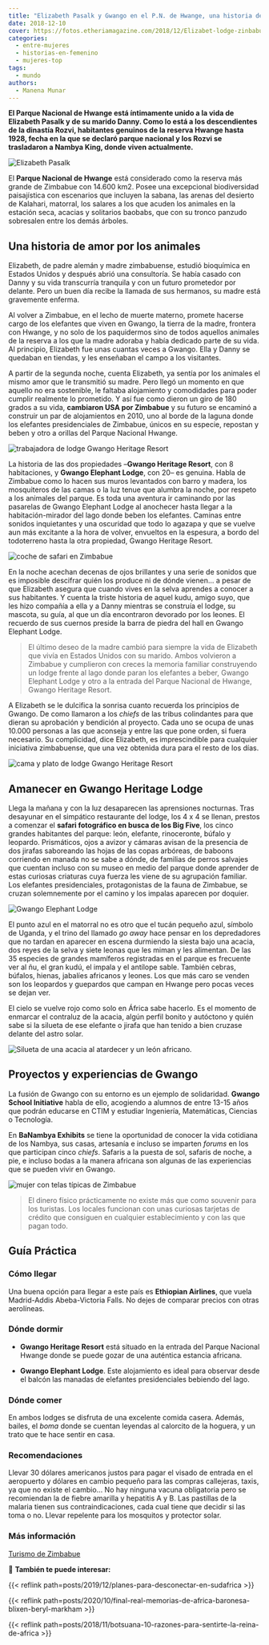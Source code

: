 ```yaml
---
title: "Elizabeth Pasalk y Gwango en el P.N. de Hwange, una historia de Zimbabue"
date: 2018-12-10
cover: https://fotos.etheriamagazine.com/2018/12/Elizabet-lodge-zinbabue-mujer-etheria.jpg
categories: 
  - entre-mujeres
  - historias-en-femenino
  - mujeres-top
tags: 
  - mundo
authors: 
  - Manena Munar
---
```


**El Parque Nacional de Hwange está íntimamente unido a la vida de Elizabeth Pasalk y de 
su marido Danny. Como lo está a los descendientes de la dinastía Rozvi, habitantes 
genuinos de la reserva Hwange hasta 1928, fecha en la que se declaró parque nacional y 
los Rozvi se trasladaron a Nambya King, donde viven actualmente.** 

![Elizabeth Pasalk](https://fotos.etheriamagazine.com/2018/12/Elizabet-lodge-zinbabue-mujer-etheria.jpg "Elizabeth Pasalk, una vida unida a Zimbabue.")

El **Parque Nacional de Hwange** está considerado como la reserva más grande de Zimbabue 
con 14.600 km2. Posee una excepcional biodiversidad paisajística con escenarios que 
incluyen la sabana, las arenas del desierto de Kalahari, matorral, los salares a los que 
acuden los animales en la estación seca, acacias y solitarios baobabs, que con su tronco 
panzudo sobresalen entre los demás árboles. 

## Una historia de amor por los animales

Elizabeth, de padre alemán y madre zimbabuense, estudió bioquímica en Estados Unidos y 
después abrió una consultoría. Se había casado con Danny y su vida transcurría tranquila 
y con un futuro prometedor por delante. Pero un buen día recibe la llamada de sus 
hermanos, su madre está gravemente enferma. 

Al volver a Zimbabue, en el lecho de muerte materno, promete hacerse cargo de los 
elefantes que viven en Gwango, la tierra de la madre, frontera con Hwange, y no solo de 
los paquidermos sino de todos aquellos animales de la reserva a los que la madre adoraba 
y había dedicado parte de su vida. Al principio, Elizabeth fue unas cuantas veces a 
Gwango. Ella y Danny se quedaban en tiendas, y les enseñaban el campo a los visitantes. 

A partir de la segunda noche, cuenta Elizabeth, ya sentía por los animales el mismo amor 
que le transmitió su madre. Pero llegó un momento en que aquello no era sostenible, le 
faltaba alojamiento y comodidades para poder cumplir realmente lo prometido. Y así fue 
como dieron un giro de 180 grados a su vida, **cambiaron USA por Zimbabue** y su futuro 
se encaminó a construir un par de alojamientos en 2010, uno al borde de la laguna donde 
los elefantes presidenciales de Zimbabue, únicos en su especie, repostan y beben y otro 
a orillas del Parque Nacional Hwange. 

![trabajadora de lodge Gwango Heritage Resort](https://fotos.etheriamagazine.com/2018/12/Zimbabue-Gwango-Heritage-Resort.jpg "La vida transcurre tranquila en el lodge Gwango Heritage Resort, de Zimbabue.")

La historia de las dos propiedades –**Gwango Heritage Resort**, con 8 habitaciones, y 
**Gwango Elephant Lodge**, con 20– es genuina. Habla de Zimbabue como lo hacen sus muros 
levantados con barro y madera, los mosquiteros de las camas o la luz tenue que alumbra 
la noche, por respeto a los animales del parque. Es toda una aventura ir caminando por 
las pasarelas de Gwango Elephant Lodge al anochecer hasta llegar a la habitación-mirador 
del lago donde beben los elefantes. Caminas entre sonidos inquietantes y una oscuridad 
que todo lo agazapa y que se vuelve aun más excitante a la hora de volver, envueltos en 
la espesura, a bordo del todoterreno hasta la otra propiedad, Gwango Heritage Resort. 

![coche de safari en Zimbabue](https://fotos.etheriamagazine.com/2018/12/mujeres-en-safari-de-zimbabue.jpg "Safari en Zimbabue.")

En la noche acechan decenas de ojos brillantes y una serie de sonidos que es imposible 
descifrar quién los produce ni de dónde vienen... a pesar de que Elizabeth asegura que 
cuando vives en la selva aprendes a conocer a sus habitantes. Y cuenta la triste 
historia de aquel kudu, amigo suyo, que les hizo compañía a ella y a Danny mientras se 
construía el lodge, su mascota, su guía, al que un día encontraron devorado por los 
leones. El recuerdo de sus cuernos preside la barra de piedra del hall en Gwango 
Elephant Lodge. 

> El último deseo de la madre cambió para siempre la vida de Elizabeth que vivía en 
> Estados Unidos con su marido. Ambos volvieron a Zimbabue y cumplieron con creces la 
> memoria familiar construyendo un lodge frente al lago donde paran los elefantes a beber, 
> Gwango Elephant Lodge y otro a la entrada del Parque Nacional de Hwange, Gwango Heritage 
> Resort. 

A Elizabeth se le dulcifica la sonrisa cuanto recuerda los principios de Gwango. De como 
llamaron a los _chiefs_ de las tribus colindantes para que dieran su aprobación y 
bendición al proyecto. Cada uno se ocupa de unas 10.000 personas a las que aconseja y 
entre las que pone orden, si fuera necesario. Su complicidad, dice Elizabeth, es 
imprescindible para cualquier iniciativa zimbabuense, que una vez obtenida dura para el 
resto de los días. 

![cama y plato de lodge Gwango Heritage Resort](https://fotos.etheriamagazine.com/2018/12/Zimbabue-Gwango-Heritage-Resort-2.jpg "Un interior sencillo pero confortable el del lodge Gwango Heritage Resort.")

## Amanecer en Gwango Heritage Lodge

Llega la mañana y con la luz desaparecen las aprensiones nocturnas. Tras desayunar en el 
simpático restaurante del lodge, los 4 x 4 se llenan, prestos a comenzar el **safari 
fotográfico en busca de los Big Five**, los cinco grandes habitantes del parque: león, 
elefante, rinoceronte, búfalo y leopardo. Prismáticos, ojos a avizor y cámaras avisan de 
la presencia de dos jirafas saboreando las hojas de las copas arbóreas, de baboons 
corriendo en manada no se sabe a dónde, de familias de perros salvajes que cuentan 
incluso con su museo en medio del parque donde aprender de estas curiosas criaturas cuya 
fuerza les viene de su agrupación familiar. Los elefantes presidenciales, protagonistas 
de la fauna de Zimbabue, se cruzan solemnemente por el camino y los impalas aparecen por 
doquier. 

![Gwango Elephant Lodge](https://fotos.etheriamagazine.com/2018/12/Gwango-Elephant-Lodge.jpg "Gwango Elephant Lodge.")

El punto azul en el matorral no es otro que el tucán pequeño azul, símbolo de Uganda, y 
el trino del llamado _go away_ hace pensar en los depredadores que no tardan en aparecer 
en escena durmiendo la siesta bajo una acacia, dos reyes de la selva y siete leonas que 
les miman y les alimentan. De las 35 especies de grandes mamíferos registradas en el 
parque es frecuente ver al ñu, el gran kudú, el impala y el antílope sable. También 
cebras, búfalos, hienas, jabalíes africanos y leones. Los que más caro se venden son los 
leopardos y guepardos que campan en Hwange pero pocas veces se dejan ver. 

El cielo se vuelve rojo como solo en África sabe hacerlo. Es el momento de enmarcar el 
contraluz de la acacia, algún perfil bonito y autóctono y quién sabe si la silueta de 
ese elefante o jirafa que han tenido a bien cruzase delante del astro solar. 

![Silueta de una acacia al atardecer y un león africano.](https://fotos.etheriamagazine.com/2018/12/viaje-mujeres-zimbabue.jpg "Silueta de una acacia al atardecer y un león africano.")

## Proyectos y experiencias de Gwango

La fusión de Gwango con su entorno es un ejemplo de solidaridad. **Gwango School 
Initiative** habla de ello, acogiendo a alumnos de entre 13-15 años que podrán educarse 
en CTIM y estudiar Ingeniería, Matemáticas, Ciencias o Tecnología. 

En **BaNambya Exhibits** se tiene la oportunidad de conocer la vida cotidiana de los 
Nambya, sus casas, artesanía e incluso se imparten _forums_ en los que participan cinco 
_chiefs_. Safaris a la puesta de sol, safaris de noche, a pie, e incluso bodas a la 
manera africana son algunas de las experiencias que se pueden vivir en Gwango. 

![mujer con telas típicas de Zimbabue](https://fotos.etheriamagazine.com/2018/12/artesania-zimbabue-mujeres-viajes.jpg "Así de coloridas son las telas de Zimbabue. ¡Querrás llevártelas todas!")

> El dinero físico prácticamente no existe más que como souvenir para los turistas. Los 
> locales funcionan con unas curiosas tarjetas de crédito que consiguen en cualquier 
> establecimiento y con las que pagan todo. 

## Guía Práctica

### Cómo llegar

Una buena opción para llegar a este país es **Ethiopian Airlines**, que vuela 
Madrid-Addis Abeba-Victoria Falls. No dejes de comparar precios con otras aerolíneas. 

### Dónde dormir

- **Gwango Heritage Resort** está situado en la entrada del Parque Nacional Hwange donde 
se puede gozar de una auténtica estancia africana. 

- **Gwango Elephant Lodge**. Este alojamiento es ideal para observar desde el balcón las 
manadas de elefantes presidenciales bebiendo del lago. 

### Dónde comer

En ambos lodges se disfruta de una excelente comida casera. Además, bailes, el _boma_ 
donde se cuentan leyendas al calorcito de la hoguera, y un trato que te hace sentir en 
casa. 

### Recomendaciones

Llevar 30 dólares americanos justos para pagar el visado de entrada en el aeropuerto y 
dólares en cambio pequeño para las compras callejeras, taxis, ya que no existe el 
cambio... No hay ninguna vacuna obligatoria pero se recomiendan la de fiebre amarilla y 
hepatitis A y B. Las pastillas de la malaria tienen sus contraindicaciones, cada cual 
tiene que decidir si las toma o no. Llevar repelente para los mosquitos y protector 
solar. 

### Más información

[Turismo de Zimbabue](http://www.zimbabwetourism.net/) 

📌 **También te puede interesar:** 

{{< reflink path=posts/2019/12/planes-para-desconectar-en-sudafrica >}} 

{{< reflink 
path=posts/2020/10/final-real-memorias-de-africa-baronesa-blixen-beryl-markham >}} 

{{< reflink path=posts/2018/11/botsuana-10-razones-para-sentirte-la-reina-de-africa >}}
